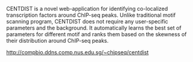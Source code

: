 CENTDIST is a novel web-application for identifying co-localized transcription factors around ChIP-seq peaks. Unlike traditional motif scanning program, CENTDIST does not require any user-specific parameters and the background. It automatically learns the best set of parameters for different motif and ranks them based on the skewness of their distribution around ChIP-seq peaks.

http://compbio.ddns.comp.nus.edu.sg/~chipseq/centdist